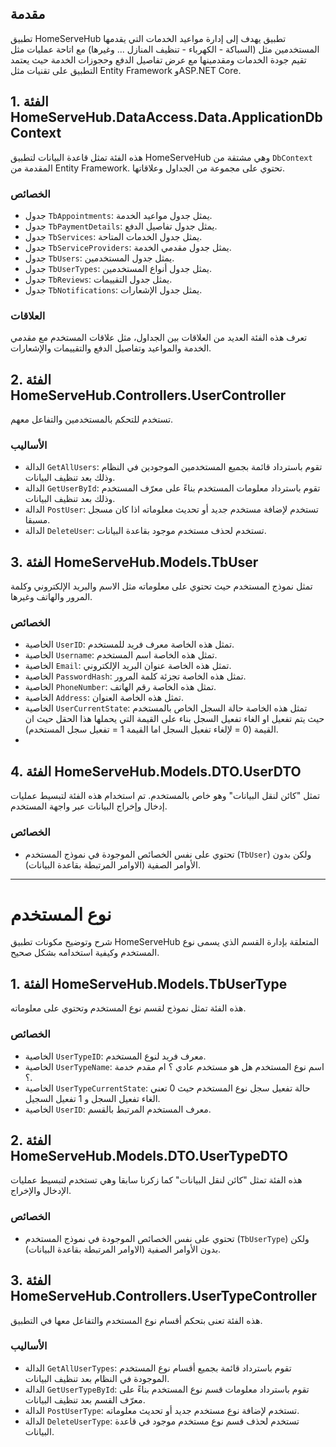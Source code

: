 ## مقدمة

تطبيق HomeServeHub  تطبيق يهدف إلى إدارة مواعيد الخدمات التي يقدمها المستخدمين مثل (السباكة - الكهرباء - تنظيف المنازل ... وغيرها) مع اتاحة عمليات مثل تقيم جودة الخدمات ومقدمينها مع عرض تفاصيل الدفع وحجوزات الخدمة حيث يعتمد التطبيق على تقنيات مثل Entity Framework وASP.NET Core.

## 1. الفئة HomeServeHub.DataAccess.Data.ApplicationDbContext

هذه الفئة تمثل قاعدة البيانات لتطبيق HomeServeHub وهي مشتقة من `DbContext` المقدمة من Entity Framework. تحتوي على مجموعة من الجداول وعلاقاتها.

### الخصائص
- جدول `TbAppointments`: يمثل جدول مواعيد الخدمة.
- جدول `TbPaymentDetails`: يمثل جدول تفاصيل الدفع.
- جدول `TbServices`: يمثل جدول الخدمات المتاحة.
- جدول `TbServiceProviders`: يمثل جدول مقدمي الخدمة.
- جدول `TbUsers`: يمثل جدول المستخدمين.
- جدول `TbUserTypes`: يمثل جدول أنواع المستخدمين.
- جدول `TbReviews`: يمثل جدول التقييمات.
- جدول `TbNotifications`: يمثل جدول الإشعارات.

### العلاقات

تعرف هذه الفئة العديد من العلاقات بين الجداول، مثل علاقات المستخدم مع مقدمي الخدمة والمواعيد وتفاصيل الدفع والتقييمات والإشعارات.

## 2. الفئة HomeServeHub.Controllers.UserController

تستخدم للتحكم بالمستخدمين والتفاعل معهم.

### الأساليب

- الدالة `GetAllUsers`: تقوم باسترداد قائمة بجميع المستخدمين الموجودين في النظام وذلك بعد تنظيف البيانات.
- الدالة `GetUserById`: تقوم باسترداد معلومات المستخدم بناءً على معرّف المستخدم وذلك بعد تنظيف البيانات.
- الدالة `PostUser`: تستخدم لإضافة مستخدم جديد أو تحديث معلوماته اذا كان مسجل مسبقا.
- الدالة `DeleteUser`: تستخدم لحذف مستخدم موجود بقاعدة البيانات.
## 3. الفئة HomeServeHub.Models.TbUser

 تمثل نموذج المستخدم حيث تحتوي على معلوماته مثل الاسم والبريد الإلكتروني وكلمة المرور والهاتف وغيرها.

### الخصائص

- الخاصية `UserID`: تمثل هذه الخاصة معرف فريد للمستخدم.
- الخاصية `Username`: تمثل هذه الخاصة اسم المستخدم.
- الخاصية `Email`: تمثل هذه الخاصة عنوان البريد الإلكتروني.
- الخاصية `PasswordHash`: تمثل هذه الخاصة تجزئة كلمة المرور.
- الخاصية `PhoneNumber`: تمثل هذه الخاصة رقم الهاتف.
- الخاصية `Address`: تمثل هذه الخاصة العنوان.
- الخاصية `UserCurrentState`: تمثل هذه الخاصة حالة السجل الخاص بالمستخدم حيث يتم تفعيل او الغاء تفعيل السجل بناء على القيمة التي يحملها هذا الحقل حيث ان القيمة (0 = لإلغاء تفعيل السجل اما القيمة 1 = تفعيل سجل المستخدم).
- 
## 4. الفئة HomeServeHub.Models.DTO.UserDTO

تمثل "كائن لنقل البيانات" وهو خاص بالمستخدم. تم استخدام هذه الفئة لتبسيط عمليات إدخال وإخراج البيانات عبر واجهة المستخدم.
### الخصائص

- تحتوي على نفس الخصائص الموجودة في نموذج المستخدم (`TbUser`) ولكن بدون الأوامر الصفية (الاوامر المرتبطة بقاعدة البيانات).

---

# نوع المستخدم

 شرح وتوضيح مكونات تطبيق HomeServeHub المتعلقة بإدارة القسم الذي يسمى نوع المستخدم وكيفية استخدامه بشكل صحيح.

## 1. الفئة HomeServeHub.Models.TbUserType

هذه الفئة تمثل نموذج لقسم نوع المستخدم وتحتوي على معلوماته.

### الخصائص

- الخاصية `UserTypeID`: معرف فريد لنوع المستخدم.
- الخاصية `UserTypeName`: اسم نوع المستخدم هل هو مستخدم عادي ؟ ام مقدم خدمة ؟.
- الخاصية `UserTypeCurrentState`: حالة تفعيل سجل نوع المستخدم حيث 0 تعني الغاء تفعيل السجل و 1 تفعيل السجيل.
- الخاصية `UserID`: معرف المستخدم المرتبط بالقسم.

## 2. الفئة HomeServeHub.Models.DTO.UserTypeDTO

هذه الفئة تمثل "كائن لنقل البيانات" كما زكرنا سابقا وهي تستخدم لتبسيط عمليات الإدخال والإخراج.

### الخصائص

- تحتوي على نفس الخصائص الموجودة في نموذج المستخدم (`TbUserType`) ولكن بدون الأوامر الصفية (الاوامر المرتبطة بقاعدة البيانات).

## 3. الفئة HomeServeHub.Controllers.UserTypeController

هذه الفئة تعنى بتحكم أقسام نوع المستخدم والتفاعل معها في التطبيق.

### الأساليب

- الدالة `GetAllUserTypes`: تقوم باسترداد قائمة بجميع أقسام نوع المستخدم الموجودة في النظام بعد تنظيف البيانات.
- الدالة `GetUserTypeById`: تقوم باسترداد معلومات قسم نوع المستخدم بناءً على معرّف القسم بعد تنظيف البيانات.
- الدالة `PostUserType`: تستخدم لإضافة  نوع مستخدم جديد أو تحديث معلوماته.
- الدالة `DeleteUserType`: تستخدم لحذف قسم نوع مستخدم موجود في قاعدة البيانات.








